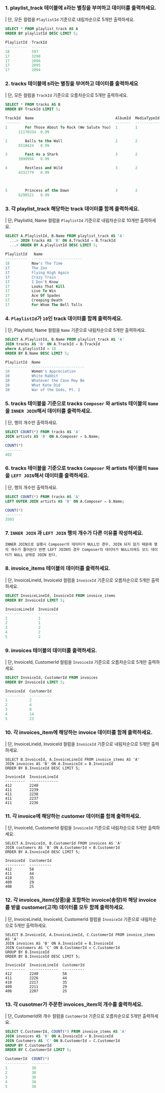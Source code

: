 ### 1. playlist_track 테이블에 `A`라는 별칭을 부여하고 데이터를 출력하세요.
| 단, 모든 컬럼을 `PlaylistId` 기준으로 내림차순으로 5개만 출력하세요.
```sql
SELECT * FROM playlist_track AS A 
ORDER BY playlistId DESC LIMIT 5;

PlaylistId  TrackId
----------  -------
18          597
17          3290
17          2096
17          2095
17          2094
```

### 2. tracks 테이블에 `B`라는 별칭을 부여하고 데이터를 출력하세요
| 단, 모든 컬럼을 `TrackId` 기준으로 오름차순으로 5개만 출력하세요.
```sql
SELECT * FROM tracks AS B 
ORDER BY TrackId LIMIT 5;

TrackId  Name                                     AlbumId  MediaTypeId  GenreId  Composer                                                      Milliseconds  Bytes     UnitPrice
-------  ---------------------------------------  -------  -----------  -------  ------------------------------------------------------------  ------------  --------  ---------
1        For Those About To Rock (We Salute You)  1        1            1        Angus Young, Malcolm Young, Brian Johnson                     343719  
      11170334  0.99

2        Balls to the Wall                        2        2            1                                                                      342562  
      5510424   0.99

3        Fast As a Shark                          3        2            1        F. Baltes, S. Kaufman, U. Dirkscneider & W. Hoffman           230619  
      3990994   0.99

4        Restless and Wild                        3        2            1        F. Baltes, R.A. Smith-Diesel, S. Kaufman, U. Dirkscneider &   252051  
      4331779   0.99
                                                                                 W. Hoffman


5        Princess of the Dawn                     3        2            1        Deaffy & R.A. Smith-Diesel                                    375418  
      6290521   0.99
```

### 3. 각 playlist_track 해당하는 track 데이터를 함께 출력하세요.
| 단, PlaylistId, Name 컬럼을 `PlaylistId` 기준으로 내림차순으로 10개만 출력하세요. 

```sql
SELECT A.PlaylistId, B.Name FROM playlist_track AS 'A'
  ...> JOIN tracks AS 'B' ON A.TrackId = B.TrackId
  ...> ORDER BY A.playlistId DESC LIMIT 5;
   
PlaylistId   Name
----------  -----------------------
18          Now's The Time
17          The Zoo
17          Flying High Again
17          Crazy Train
17          I Don't Know
17          Looks That Kill
17          Live To Win
17          Ace Of Spades
17          Creeping Death
17          For Whom The Bell Tolls
```

### 4. `PlaylistId`가 `10`인 track 데이터를 함께 출력하세요. 
| 단, PlaylistId, Name 컬럼을 `Name` 기준으로 내림차순으로 5개만 출력하세요.
```sql
SELECT A.PlaylistId, B.Name FROM playlist_track AS 'A'
JOIN tracks AS 'B' ON A.TrackId = B.TrackId
where A.playlistId = 10
ORDER BY B.Name DESC LIMIT 5;

PlaylistId  Name
----------  ------------------------
10          Women's Appreciation
10          White Rabbit
10          Whatever the Case May Be
10          What Kate Did
10          War of the Gods, Pt. 2
```

### 5. tracks 테이블을 기준으로 tracks `Composer` 와 artists 테이블의 `Name`을 `INNER JOIN`해서 데이터를 출력하세요.
| 단, 행의 개수만 출력하세요.

```sql
SELECT COUNT(*) FROM tracks AS 'A' 
JOIN artists AS 'B' ON A.Composer = b.Name;

COUNT(*)
--------
402
```

### 6. tracks 테이블을 기준으로 tracks `Composer` 와 artists 테이블의 `Name`을 `LEFT JOIN`해서 데이터를 출력하세요.
| 단, 행의 개수만 출력하세요.

```sql
SELECT COUNT(*) FROM tracks AS 'A' 
LEFT OUTER JOIN artists AS 'B' ON A.Composer = b.Name;

COUNT(*)
--------
3503
```

### 7. `INNER JOIN` 과 `LEFT JOIN` 행의 개수가 다른 이유를 작성하세요.
```plain
INNER JOIN으로 실행시 Composer의 데이터가 NULL인 경우, JOIN 되지 않기 때문에 행의 개수가 줄어든다 반면 LEFT JOIN의 경우 Composer의 데이터가 NULL이여도 모드 데이터가 NULL 상태로 JOIN 된다.
```

### 8. invoice_items 테이블의 데이터를 출력하세요.
| 단, InvoiceLineId, InvoiceId 컬럼을 `InvoiceId` 기준으로 오름차순으로 5개만 출력하세요.
```sql
SELECT InvoiceLineId, InvoiceId FROM invoice_items
ORDER BY InvoiceId LIMIT 5;

InvoiceLineId  InvoiceId
-------------  ---------
1              1
2              1
3              2
4              2
5              2
```

### 9. invoices 테이블의 데이터를 출력하세요.
| 단, InvoiceId, CustomerId 컬럼을 `InvoiceId` 기준으로 오름차순으로 5개만 출력하세요.
```sql
SELECT InvoiceId, CustomerId FROM invoices
ORDER BY InvoiceId LIMIT 5;

InvoiceId  CustomerId
---------  ----------
1          2
2          4
3          8
4          14
5          23
```

### 10. 각 invoices_item에 해당하는 invoice 데이터를 함께 출력하세요.
| 단, InvoiceLineId, InvoiceId 컬럼을 `InvoiceId` 기준으로 내림차순으로 5개만 출력하세요.
```
SELECT B.InvoiceId, A.InvoiceLineId FROM invoice_items AS 'A'
JOIN invoices AS 'B' ON A.InvoiceId = B.InvoiceId
ORDER BY B.InvoiceId DESC LIMIT 5;

InvoiceId  InvoiceLineId
---------  -------------
412        2240
411        2239
411        2238
411        2237
411        2236
```


### 11. 각 invoice에 해당하는 customer 데이터를 함께 출력하세요.
| 단, InvoiceId, CustomerId 컬럼을 `InvoiceId` 기준으로 내림차순으로 5개만 출력하세요.
```
SELECT A.InvoiceId, B.CustomerId FROM invoices AS 'A'
JOIN customers AS 'B' ON A.CustomerId = B.CustomerId
ORDER BY A.InvoiceId DESC LIMIT 5;

InvoiceId  CustomerId
---------  ----------
412        58
411        44
410        35
409        29
408        25
```

### 12. 각 invoices_item(상품)을 포함하는 invoice(송장)와 해당 invoice를 받을 customer(고객) 데이터를 모두 함께 출력하세요.
| 단, InvoiceLineId, InvoiceId, CustomerId 컬럼을 `InvoiceId` 기준으로 내림차순으로 5개만 출력하세요.
```
SELECT B.InvoiceId, A.InvoiceLineId, C.CustomerId FROM invoice_items AS 'A'
JOIN invoices AS 'B' ON A.InvoiceId = B.InvoiceId 
JOIN Customers AS 'C' ON B.CustomerId = C.CustomerId
GROUP BY B.InvoiceId
ORDER BY B.InvoiceId DESC LIMIT 5;

InvoiceId  InvoiceLineId  CustomerId
---------  -------------  ----------
412        2240           58
411        2226           44
410        2217           35
409        2211           29
408        2207           25
```

### 13. 각 cusotmer가 주문한 invoices_item의 개수를 출력하세요.
| 단, CustomerId와 개수 컬럼을 `CustomerId` 기준으로 오름차순으로 5개만 출력하세요.

```sql
SELECT C.CustomerId, COUNT(*) FROM invoice_items AS 'A'
JOIN invoices AS 'B' ON A.InvoiceId = B.InvoiceId 
JOIN Customers AS 'C' ON B.CustomerId = C.CustomerId
GROUP BY C.CustomerId
ORDER BY C.CustomerId LIMIT 5;

CustomerId  COUNT(*)
----------  --------
1           38
2           38
3           38
4           38
5           38
```

